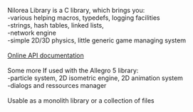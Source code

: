 Nilorea Library is a C library, which brings you:<br />
-various helping macros, typedefs, logging facilities<br />
-strings, hash tables, linked lists,<br />
-network engine<br />
-simple 2D/3D physics, little generic game managing system<br />
<br />
<a href='https://nilorea.net/html/index.html'>Online API documentation</a><br />
<br />
Some more If used with the Allegro 5 library:<br />
-particle system, 2D isometric engine, 2D animation system<br />
-dialogs and ressources manager<br />
<br />
Usable as a monolith library or a collection of files
